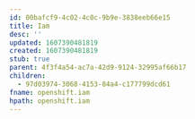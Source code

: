 ```yaml
---
id: 00bafcf9-4c02-4c0c-9b9e-3838eeb66e15
title: Iam
desc: ''
updated: 1607390481819
created: 1607390481819
stub: true
parent: 4f3f4a54-ac7a-42d9-9124-32995af66b17
children:
  - 97d03974-3068-4153-84a4-c177799dcd61
fname: openshift.iam
hpath: openshift.iam
---
```



